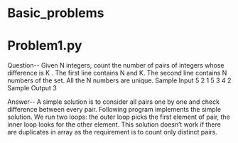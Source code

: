 # Basic_problems
# Problem1.py
Question-- Given N integers, count the number of pairs of integers whose difference is K . The first line contains N and K. The second line contains N numbers of the set. All the N numbers are unique. Sample Input 5 2 1 5 3 4 2 Sample Output 3

Answer-- A simple solution is to consider all pairs one by one and check difference between every pair. Following program implements the simple solution. We run two loops: the outer loop picks the first element of pair, the inner loop looks for the other element. This solution doesn’t work if there are duplicates in array as the requirement is to count only distinct pairs.
